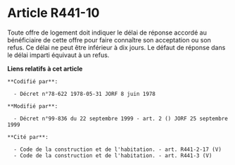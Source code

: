# Article R441-10

Toute offre de logement doit indiquer le délai de réponse accordé au bénéficiaire de cette offre pour faire connaître son
acceptation ou son refus. Ce délai ne peut être inférieur à dix jours. Le défaut de réponse dans le délai imparti équivaut à
un refus.

**Liens relatifs à cet article**

	**Codifié par**:

	  - Décret n°78-622 1978-05-31 JORF 8 juin 1978

	**Modifié par**:

	  - Décret n°99-836 du 22 septembre 1999 - art. 2 () JORF 25 septembre 1999

	**Cité par**:

	  - Code de la construction et de l'habitation. - art. R441-2-17 (V)
	  - Code de la construction et de l'habitation. - art. R441-3 (V)
